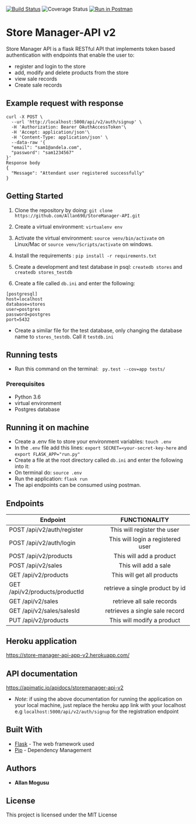 [![Build Status](https://travis-ci.com/Allan690/StoreManager-V2.svg?branch=develop)](https://travis-ci.com/Allan690/StoreManager-V2)
![Coverage Status](https://coveralls.io/repos/github/Allan690/StoreManager-V2/badge.svg?branch=develop)
[![Run in Postman](https://run.pstmn.io/button.svg)](https://app.getpostman.com/run-collection/a3f6bf3305b4b7576318)

# Store Manager-API v2
Store Manager API is a flask RESTful API that implements token based authentication with endpoints that enable the user
to:
- register and login to the store
- add, modify and delete products from the store
- view sale records 
- Create sale records

## Example request with response
```
curl -X POST \
  --url 'http://localhost:5000/api/v2/auth/signup' \
  -H 'Authorization: Bearer OAuthAccessToken'\
  -H 'Accept: application/json'\
  -H 'Content-Type: application/json' \
  --data-raw '{
  "email": "sam1@andela.com",
  "password": "sam1234567"
}'
Response body
{
  "Message": "Attendant user registered successfully"
}

```

## Getting Started

1) Clone the repository by doing: `git clone https://github.com/Allan690/StoreManager-API.git`

2) Create a virtual environment: `virtualenv env`

3) Activate the virtual environment: `source venv/bin/activate` on Linux/Mac  or `source venv/Scripts/activate` on windows.

4) Install the requirements : `pip install -r requirements.txt`

5) Create a development and test database in psql: `createdb stores` and `createdb stores_testdb`

6) Create a file called `db.ini` and enter the following:
```
[postgresql]
host=localhost
database=stores
user=postgres
password=postgres
port=5432
```
- Create a similar file for the test database, only changing the database name to `stores_testdb`. Call it `testdb.ini`

## Running tests
- Run this command on the terminal:  ` py.test --cov=app tests/`

### Prerequisites

-  Python 3.6
-  virtual environment
-  Postgres database

## Running it on machine
- Create a .env file to store your environment variables: `touch .env`
- In the `.env` file add this lines: `export SECRET=<your-secret-key-here` and `export FLASK_APP="run.py"`
- Create a file at the root directory called `db.ini` and enter the following into it:
- On terminal do: `source .env`
- Run the application: `flask run`
- The api endpoints can be consumed using postman.

## Endpoints
| Endpoint                                   | FUNCTIONALITY                      |
| ----------------------------------------   |:----------------------------------:|
| POST /api/v2/auth/register                 | This will register  the user       |
| POST /api/v2/auth/login                    | This will login a registered user  |
| POST  /api/v2/products                     | This will add a product            |
| POST  /api/v2/sales                        | This will add a sale               | 
| GET  /api/v2/products                      | This will get all products         |
| GET  /api/v2/products/productId            | retrieve a single product by id    |
| GET  /api/v2/sales                         | retrieve all sale records          |
| GET  /api/v2/sales/salesId                 | retrieves a single sale record     | 
| PUT  /api/v2/products                      | This will modify a product         | 


## Heroku application
https://store-manager-api-app-v2.herokuapp.com/

## API documentation
https://apimatic.io/apidocs/storemanager-api-v2
- *Note*: if using the above documentation for running the application on your local machine, just replace the heroku app
link with your localhost e.g `localhost:5000/api/v2/auth/signup` for the registration endpoint

## Built With
* [Flask](http://flask.pocoo.org/) -  The web framework used
* [Pip](https://pypi.python.org/pypi/pip) -  Dependency Management

## Authors
* **Allan Mogusu** 

## License

This project is licensed under the MIT License

